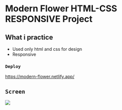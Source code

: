 # Modern Flower HTML-CSS RESPONSIVE Project

## What i practice

- Used only html and css for design
- Responsive

### `Deploy`

https://modern-flower.netlify.app/

## `Screen`

![](screen.gif)